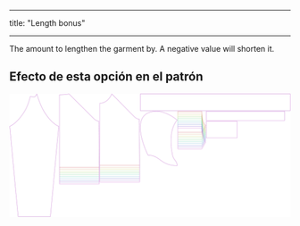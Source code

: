 - - -
title: "Length bonus"
- - -

The amount to lengthen the garment by. A negative value will shorten it.

## Efecto de esta opción en el patrón

![This image shows the effect of this option by superimposing several variants that have a different value for this option](hugo_lengthbonus_sample.svg "Effect of this option on the pattern")
